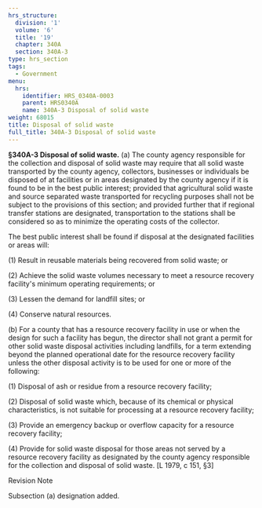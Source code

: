 ```yaml
---
hrs_structure:
  division: '1'
  volume: '6'
  title: '19'
  chapter: 340A
  section: 340A-3
type: hrs_section
tags:
  - Government
menu:
  hrs:
    identifier: HRS_0340A-0003
    parent: HRS0340A
    name: 340A-3 Disposal of solid waste
weight: 68015
title: Disposal of solid waste
full_title: 340A-3 Disposal of solid waste
---
```

**§340A-3 Disposal of solid waste.** (a) The county agency responsible for the collection and disposal of solid waste may require that all solid waste transported by the county agency, collectors, businesses or individuals be disposed of at facilities or in areas designated by the county agency if it is found to be in the best public interest; provided that agricultural solid waste and source separated waste transported for recycling purposes shall not be subject to the provisions of this section; and provided further that if regional transfer stations are designated, transportation to the stations shall be considered so as to minimize the operating costs of the collector.

The best public interest shall be found if disposal at the designated facilities or areas will:

(1) Result in reusable materials being recovered from solid waste; or

(2) Achieve the solid waste volumes necessary to meet a resource recovery facility's minimum operating requirements; or

(3) Lessen the demand for landfill sites; or

(4) Conserve natural resources.

(b) For a county that has a resource recovery facility in use or when the design for such a facility has begun, the director shall not grant a permit for other solid waste disposal activities including landfills, for a term extending beyond the planned operational date for the resource recovery facility unless the other disposal activity is to be used for one or more of the following:

(1) Disposal of ash or residue from a resource recovery facility;

(2) Disposal of solid waste which, because of its chemical or physical characteristics, is not suitable for processing at a resource recovery facility;

(3) Provide an emergency backup or overflow capacity for a resource recovery facility;

(4) Provide for solid waste disposal for those areas not served by a resource recovery facility as designated by the county agency responsible for the collection and disposal of solid waste. [L 1979, c 151, §3]

Revision Note

Subsection (a) designation added.